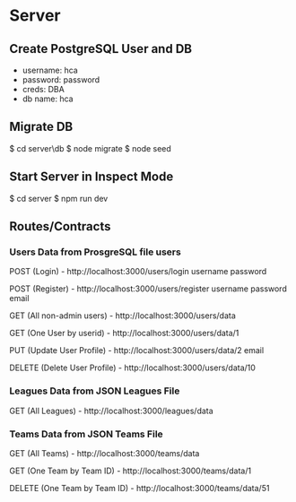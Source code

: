 # Server

## Create PostgreSQL User and DB
+ username: hca
+ password: password
+ creds: DBA
+ db name: hca

## Migrate DB
$ cd server\db
$ node migrate
$ node seed

## Start Server in Inspect Mode
$ cd server
$ npm run dev

## Routes/Contracts
### Users Data from ProsgreSQL file users

POST (Login) - http://localhost:3000/users/login
username
password

POST (Register) - http://localhost:3000/users/register
username
password
email

GET (All non-admin users) - http://localhost:3000/users/data

GET (One User by userid) - http://localhost:3000/users/data/1

PUT (Update User Profile) - http://localhost:3000/users/data/2
email

DELETE (Delete User Profile) - http://localhost:3000/users/data/10

### Leagues Data from JSON Leagues File

GET (All Leagues) - http://localhost:3000/leagues/data

### Teams Data from JSON Teams File

GET (All Teams) - http://localhost:3000/teams/data

GET (One Team by Team ID) - http://localhost:3000/teams/data/1

DELETE (One Team by Team ID) - http://localhost:3000/teams/data/51

